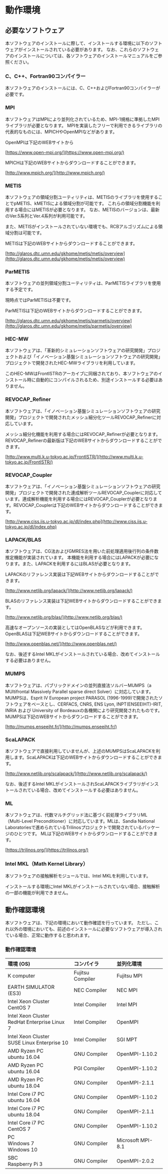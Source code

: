 # 動作環境

## 必要なソフトウェア

本ソフトウェアのインストールに際して、インストールする環境に以下のソフトウェアがインストールされている必要があります。
なお、これらのソフトウェアのインストールについては、各ソフトウェアのインストールマニュアルをご参照ください。

### C、C++、Fortran90コンパイラー

本ソフトウェアのインストールには、C、C++およびFortran90コンパイラーが必要です。

### MPI

本ソフトウェアはMPIにより並列化されているため、MPI-1規格に準拠したMPIライブラリが必要となります。
MPIを実装したフリーで利用できるライブラリの代表的なものには、MPICHやOpenMPIなどがあります。

OpenMPIは下記のWEBサイトから

[https://www.open-mpi.org/](https://www.open-mpi.org/)

MPICHは下記のWEBサイトからダウンロードすることができます。

[http://www.mpich.org/](http://www.mpich.org/)

### METIS

本ソフトウェアの領域分割ユーティリティは、METISのライブラリを使用することでpMETIS、kMETISによる領域分割が可能です。
これらの領域分割機能を利用する場合にはMETISが必要となります。
なお、METISのバージョンは、最新のVer.5系列とVer.4系列が利用可能です。

また、METISがインストールされていない環境でも、RCBアルゴリズムによる領域分割は可能です。

METISは下記のWEBサイトからダウンロードすることができます。

[http://glaros.dtc.umn.edu/gkhome/metis/metis/overview](http://glaros.dtc.umn.edu/gkhome/metis/metis/overview)

### ParMETIS

本ソフトウェアの並列領域分割ユーティリティは、ParMETISライブラリを使用する予定です。

現時点ではParMETISは不要です。

ParMETISは下記のWEBサイトからダウンロードすることができます。

[http://glaros.dtc.umn.edu/gkhome/metis/parmetis/overview](http://glaros.dtc.umn.edu/gkhome/metis/parmetis/overview)

### HEC-MW

本ソフトウェアは、「革新的シミュレーションソフトウェアの研究開発」プロジェクトおよび「イノベーション基盤シミュレーションソフトウェアの研究開発」プロジェクトで開発されたHEC-MWライブラリを利用しています。

このHEC-MWはFrontISTRのアーカイブに同梱されており、本ソフトウェアのインストール時に自動的にコンパイルされるため、別途インストールする必要はありません。

### REVOCAP\_Refiner

本ソフトウェアは、「イノベーション基盤シミュレーションソフトウェアの研究開発」プロジェクトで開発されたメッシュ細分化ツールREVOCAP\_Refinerに対応しています。

メッシュ細分化機能を利用する場合にはREVOCAP\_Refinerが必要となります。
REVOCAP\_Refinerの最新版は下記のWEBサイトからダウンロードすることができます。

[http://www.multi.k.u-tokyo.ac.jp/FrontISTR/](http://www.multi.k.u-tokyo.ac.jp/FrontISTR/)

### REVOCAP\_Coupler

本ソフトウェアは、「イノベーション基盤シミュレーションソフトウェアの研究開発」プロジェクトで開発された連成解析ツールREVOCAP\_Couplerに対応しています。連成解析機能を利用する場合にはREVOCAP\_Couplerが必要となります。REVOCAP\_Couplerは下記のWEBサイトからダウンロードすることができます。

[http://www.ciss.iis.u-tokyo.ac.jp/dl/index.php](http://www.ciss.iis.u-tokyo.ac.jp/dl/index.php)

### LAPACK/BLAS

本ソフトウェアは、CG法およびGMRES法を用いた前処理適用後行列の条件数推定機能が実装されています。
本機能を利用する場合にはLAPACKが必要になります。また、LAPACKを利用するにはBLASが必要となります。

LAPACKのリファレンス実装は下記WEBサイトからダウンロードすることができます。

[http://www.netlib.org/lapack/](http://www.netlib.org/lapack/)

BLASのリファレンス実装は下記WEBサイトからダウンロードすることができます。

[http://www.netlib.org/blas/](http://www.netlib.org/blas/)

高速なオープンソースの実装としてはOpenBLASなどが利用できます。OpenBLASは下記WEBサイトからダウンロードすることができます。

[http://www.openblas.net/](http://www.openblas.net/)

なお、後述するIntel MKLがインストールされている場合、改めてインストールする必要はありません。

### MUMPS

本ソフトウェアは、パブリックドメインの並列直接法ソルバーMUMPS（a
MUltifrontal Massively Parallel sparse direct
Solver）に対応しています。MUMPSは、Esprit IV European project PARASOL
(1996-1999)で開発されたソフトウェアをベースとし、CERFACS, CNRS, ENS
Lyon, INPT(ENSEEIHT)-IRIT, INRIA および University of
Bordeauxの各機関により研究開発されたものです。MUMPSは下記のWEBサイトからダウンロードすることができます。

[http://mumps.enseeiht.fr/](http://mumps.enseeiht.fr/)

### ScaLAPACK

本ソフトウェアで直接利用していませんが、上述のMUMPSはScaLAPACKを利用します。ScaLAPACKは下記のWEBサイトからダウンロードすることができます。

[http://www.netlib.org/scalapack/](http://www.netlib.org/scalapack/)

なお、後述するIntel MKLがインストールされScaLAPACKライブラリがインストールされている場合、改めてインストールする必要はありません。

### ML

本ソフトウェアは、代数マルチグリッド法に基づく前処理ライブラリML（Multi-Level
Preconditioner）に対応しています。MLは、Sandia National
Laboratoriesで進められているTrilinosプロジェクトで開発されているパッケージのひとつです。
MLは下記のWEBサイトからダウンロードすることができます。

[https://trilinos.org/](https://trilinos.org/)

### Intel MKL（Math Kernel Library）

本ソフトウェアの接触解析モジュールでは、Intel MKLを利用しています。

インストールする環境にIntel MKLがインストールされていない場合、接触解析の一部の機能が利用できません。

## 動作確認環境

本ソフトウェアは、下記の環境において動作確認を行っています。
ただし、これ以外の環境においても、前述のインストールに必要なソフトウェアが導入されている場合、正常に動作すると思われます。

### 動作確認環境

| 環境 (OS) | コンパイラ | 並列化環境 |
|:--|:--|:--|
| K computer | Fujitsu Compiler | Fujitsu MPI |
| EARTH SIMULATOR (ES3) | NEC Compiler | NEC MPI |
| Intel Xeon Cluster<br> CentOS 7 | Intel Compiler | Intel MPI |
| Intel Xeon Cluster<br> RedHat Enterprise Linux 7 | Intel Compiler | OpenMPI |
| Intel Xeon Cluster<br> SUSE Linux Enterprise 10 | Intel Compiler | SGI MPT |
| AMD Ryzen PC<br> ubuntu 16.04 | GNU Compiler | OpenMPI-1.10.2|
| AMD Ryzen PC<br> ubuntu 16.04 | PGI Compiler | OpenMPI-1.10.2|
| AMD Ryzen PC<br> ubuntu 18.04 | GNU Compiler | OpenMPI-2.1.1|
| Intel Core i7 PC<br> ubuntu 16.04 | GNU Compiler | OpenMPI-1.10.2|
| Intel Core i7 PC<br> ubuntu 18.04 | GNU Compiler | OpenMPI-2.1.1|
| Intel Core i7 PC<br> CentOS 7 | GNU Compiler | OpenMPI-1.10.2 |
| PC<br> Windows 7 <br> Windows 10 | GNU Compiler | Microsoft MPI-8.1 |
| SBC<br> Raspberry Pi 3| GNU Compiler | OpenMPI-2.0.2 |
